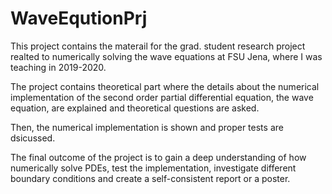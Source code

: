 # WaveEqutionPrj

This project contains the materail for the grad. student research 
project realted to numerically solving the wave equations at 
FSU Jena, where I was teaching in 2019-2020. 

The project contains theoretical part where the details 
about the numerical implementation of the second order 
partial differential equation, the wave equation, are 
explained and theoretical questions are asked. 

Then, the numerical implementation is shown and proper 
tests are dsicussed. 

The final outcome of the project is to gain a deep 
understanding of how numerically solve PDEs, test 
the implementation, investigate different boundary 
conditions and create a self-consistent report or a 
poster. 
